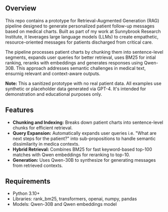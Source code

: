 ## Overview ##
This repo contains a prototype for Retrieval-Augmented Generation (RAG) pipeline designed to generate personalized patient follow-up messages based on medical charts. Built as part of my work at Sunnybrook Research Institute, it leverages large language models (LLMs) to create empathetic, resource-oriented messages for patients discharged from critical care.

The pipeline processes patient charts by chunking them into sentence-level segments, expands user queries for better retrieval, uses BM25 for intial ranking, reranks with embeddings and generates responses using Qwen-30B. This approach addresses semantic challenges in medical text, ensurnig relevant and context-aware outputs.

**Note:** This a sanitized prototype with no real patient data. All examples use synthetic or placeholder data generated via GPT-4. It's intended for demonstration and educational purposes only.

## Features ##
- **Chunking and Indexing:** Breaks down patient charts into sentence-level chunks for efficient retrieval.
- **Query Expansion:** Automatically expands user queries i.e. "What are next steps for the patient?" into sub-propositions to handle semantic dissimilarity in medica contexts.
- **Hybrid Retrieval:** Combines BM25 for fast keyword-based top-100 matches with Qwen embeddings for reranking to top-10.
- **Generation:** Uses Qwen-30B to synthesize for generating messages from retrieved contexts.

## Requirements ##
- Python 3.10+
- Libraries: rank_bm25, transformers, openai, numpy, pandas
- Models: Qwen-30B and Qwen embeddings model